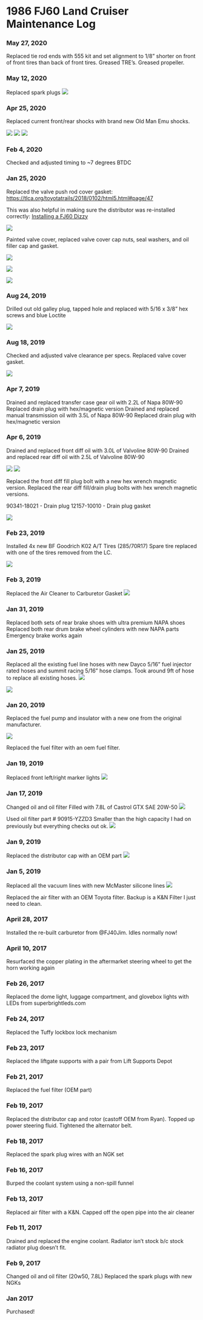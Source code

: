 # 1986 FJ60 Land Cruiser Maintenance Log

### May 27, 2020
Replaced tie rod ends with 555 kit and set alignment to 1/8” shorter on front of front tires than back of front tires.
Greased TRE’s.
Greased propeller.

### May 12, 2020
Replaced spark plugs 
![](1986%20FJ60%20Land%20Cruiser%20Maintenance%20Log/Photo%20May%2013,%202020%20at%20114136.jpg)

### Apr 25, 2020
Replaced current front/rear shocks with brand new Old Man Emu shocks.

![](1986%20FJ60%20Land%20Cruiser%20Maintenance%20Log/Photo%20May%2013,%202020%20at%20114215.jpg)
![](1986%20FJ60%20Land%20Cruiser%20Maintenance%20Log/Photo%20May%2013,%202020%20at%20114226.jpg)
![](1986%20FJ60%20Land%20Cruiser%20Maintenance%20Log/Photo%20May%2013,%202020%20at%20114235.jpg)

### Feb 4, 2020
Checked and adjusted timing to ~7 degrees BTDC

### Jan 25, 2020
Replaced the valve push rod cover gasket:
https://tlca.org/toyotatrails/2018/0102/html5.html#page/47

This was also helpful in making sure the distributor was re-installed correctly:
[Installing a FJ60 Dizzy](http://www.globalsoftware-inc.com/coolerman/fj40/5F.htm)

![](1986%20FJ60%20Land%20Cruiser%20Maintenance%20Log/Photo%20Jan%2025,%202020%20at%20195456.jpg)

Painted valve cover, replaced valve cover cap nuts, seal washers, and oil filler cap and gasket.

![](1986%20FJ60%20Land%20Cruiser%20Maintenance%20Log/Photo%20Jan%2025,%202020%20at%20200041.jpg)

![](1986%20FJ60%20Land%20Cruiser%20Maintenance%20Log/Photo%20Jan%2025,%202020%20at%20200056.jpg)

![](1986%20FJ60%20Land%20Cruiser%20Maintenance%20Log/Photo%20Jan%2025,%202020%20at%20200109.jpg)

### Aug 24, 2019
Drilled out old galley plug, tapped hole and replaced with 5/16 x 3/8” hex screws and blue Loctite 

![](1986%20FJ60%20Land%20Cruiser%20Maintenance%20Log/IMG_0319.HEIC)

### Aug 18, 2019
Checked and adjusted valve clearance per specs. Replaced valve cover gasket.

![](1986%20FJ60%20Land%20Cruiser%20Maintenance%20Log/IMG_0333.HEIC)

### Apr 7, 2019
Drained and replaced transfer case gear oil with 2.2L of Napa 80W-90
Replaced drain plug with hex/magnetic version
Drained and replaced manual transmission oil with 3.5L of Napa 80W-90
Replaced drain plug with hex/magnetic version

### Apr 6, 2019
Drained and replaced front diff oil with 3.0L of Valvoline 80W-90
Drained and replaced rear diff oil with 2.5L of Valvoline 80W-90

![](1986%20FJ60%20Land%20Cruiser%20Maintenance%20Log/IMG_9284.HEIC)
![](1986%20FJ60%20Land%20Cruiser%20Maintenance%20Log/IMG_9285.HEIC)

Replaced the front diff fill plug bolt with a new hex wrench magnetic version.
Replaced the rear diff fill/drain plug bolts with hex wrench magnetic versions.

90341-18021 - Drain plug
12157-10010 - Drain plug gasket

![](1986%20FJ60%20Land%20Cruiser%20Maintenance%20Log/Photo%20Apr%206,%202019%20at%20231742.jpg)

### Feb 23, 2019
Installed 4x new BF Goodrich K02 A/T Tires (285/70R17)
Spare tire replaced with one of the tires removed from the LC.

![](1986%20FJ60%20Land%20Cruiser%20Maintenance%20Log/IMG_9045.HEIC)

### Feb 3, 2019
Replaced the Air Cleaner to Carburetor Gasket
![](1986%20FJ60%20Land%20Cruiser%20Maintenance%20Log/IMG_8896.HEIC)

### Jan 31, 2019
Replaced both sets of rear brake shoes with ultra premium NAPA shoes
Replaced both rear drum brake wheel cylinders with new NAPA parts
Emergency brake works again

### Jan 25, 2019
Replaced all the existing fuel line hoses with new Dayco 5/16” fuel injector rated hoses and summit racing 5/16” hose clamps. Took around 9ft of hose to replace all existing hoses.
![](1986%20FJ60%20Land%20Cruiser%20Maintenance%20Log/IMG_8835.HEIC)

![](1986%20FJ60%20Land%20Cruiser%20Maintenance%20Log/IMG_8836.HEIC)

### Jan 20, 2019
Replaced the fuel pump and insulator with a new one from the original manufacturer.

![](1986%20FJ60%20Land%20Cruiser%20Maintenance%20Log/IMG_8837.HEIC)

Replaced the fuel filter with an oem fuel filter.

### Jan 19, 2019
Replaced front left/right marker lights
![](1986%20FJ60%20Land%20Cruiser%20Maintenance%20Log/IMG_8809.HEIC)

### Jan 17, 2019
Changed oil and oil filter
Filled with 7.8L of Castrol GTX SAE 20W-50
![](1986%20FJ60%20Land%20Cruiser%20Maintenance%20Log/IMG_8806.HEIC)

Used oil filter part # 90915-YZZD3
Smaller than the high capacity I had on previously but everything checks out ok.
![](1986%20FJ60%20Land%20Cruiser%20Maintenance%20Log/IMG_8770.HEIC)

### Jan 9, 2019
Replaced the distributor cap with an OEM part
![](1986%20FJ60%20Land%20Cruiser%20Maintenance%20Log/IMG_8807.PNG)

### Jan 5, 2019
Replaced all the vacuum lines with new McMaster silicone lines
![](1986%20FJ60%20Land%20Cruiser%20Maintenance%20Log/IMG_8808.JPG)

Replaced the air filter with an OEM Toyota filter. Backup is a K&N Filter I just need to clean.

### April 28, 2017
Installed the re-built carburetor from @FJ40Jim. Idles normally now!

### April 10, 2017
Resurfaced the copper plating in the aftermarket steering wheel to get the horn working again

### Feb 26, 2017
Replaced the dome light, luggage compartment, and glovebox lights with LEDs from superbrightleds.com

### Feb 24, 2017
Replaced the Tuffy lockbox lock mechanism

### Feb 23, 2017
Replaced the liftgate supports with a pair from Lift Supports Depot

### Feb 21, 2017
Replaced the fuel filter (OEM part)

### Feb 19, 2017
Replaced the distributor cap and rotor (castoff OEM from Ryan).
Topped up power steering fluid.
Tightened the alternator belt.

### Feb 18, 2017
Replaced the spark plug wires with an NGK set

### Feb 16, 2017
Burped the coolant system using a non-spill funnel

### Feb 13, 2017
Replaced air filter with a K&N.
Capped off the open pipe into the air cleaner

### Feb 11, 2017
Drained and replaced the engine coolant. Radiator isn’t stock b/c stock radiator plug doesn’t fit.

### Feb 9, 2017
Changed oil and oil filter (20w50, 7.8L)
Replaced the spark plugs with new NGKs

### Jan 2017
Purchased!
